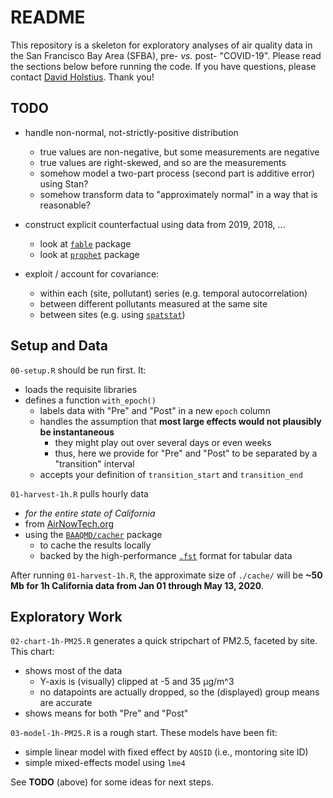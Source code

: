 # README

This repository is a skeleton for exploratory analyses of air quality data in the San Francisco Bay Area (SFBA), pre- _vs._ post- "COVID-19". Please read the sections below before running the code. If you have questions, please contact <a href="mailto:dholstius@baaqmd.gov">David Holstius</a>. Thank you!

## TODO

- handle non-normal, not-strictly-positive distribution
    - true values are non-negative, but some measurements are negative
    - true values are right-skewed, and so are the measurements
    - somehow model a two-part process (second part is additive error) using Stan?
    - somehow transform data to "approximately normal" in a way that is reasonable?

- construct explicit counterfactual using data from 2019, 2018, ...
    - look at [`fable`](https://cran.r-project.org/web/packages/fable/index.html) package 
    - look at [`prophet`](https://cran.r-project.org/web/packages/prophet/index.html) package

- exploit / account for covariance:
    - within each (site, pollutant) series (e.g. temporal autocorrelation)
    - between different pollutants measured at the same site
    - between sites (e.g. using [`spatstat`](https://cran.r-project.org/web/packages/spatstat/index.html))
    
## Setup and Data

`00-setup.R` should be run first. It:
- loads the requisite libraries
- defines a function `with_epoch()`
    - labels data with "Pre" and "Post" in a new `epoch` column
    - handles the assumption that **most large effects would not plausibly be instantaneous**
        - they might play out over several days or even weeks 
        - thus, here we provide for "Pre" and "Post" to be separated by a "transition" interval
    - accepts your definition of `transition_start` and `transition_end`

`01-harvest-1h.R` pulls hourly data 
- *for the entire state of California*
- from [AirNowTech.org](http://airnowtech.org)
- using the [`BAAQMD/cacher`](https://github.com/BAAQMD/cacher) package
    - to cache the results locally
    - backed by the high-performance [`.fst`](http://www.fstpackage.org) format for tabular data

After running `01-harvest-1h.R`, the approximate size of `./cache/` will be **~50 Mb for 1h California data from Jan 01 through May 13, 2020**.

## Exploratory Work

`02-chart-1h-PM25.R` generates a quick stripchart of PM2.5, faceted by site. This chart:
- shows most of the data
    - Y-axis is (visually) clipped at -5 and 35 µg/m^3
    - no datapoints are actually dropped, so the (displayed) group means are accurate
- shows means for both "Pre" and "Post"

`03-model-1h-PM25.R` is a rough start. These models have been fit:
- simple linear model with fixed effect by `AQSID` (i.e., montoring site ID)
- simple mixed-effects model using `lme4`

See **TODO** (above) for some ideas for next steps.

